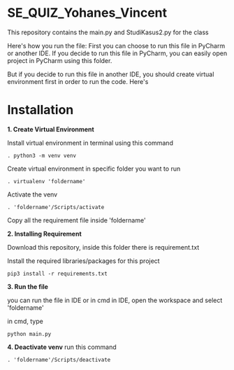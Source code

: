 # SE_QUIZ_Yohanes_Vincent

This repository contains the main.py and StudiKasus2.py for the class

Here's how you run the file:
First you can choose to run this file in PyCharm or another IDE.
If you decide to run this file in PyCharm, you can easily open project in PyCharm using this folder.

But if you decide to run this file in another IDE, you should create virtual environment first in order to run the code.
Here's

# Installation

**1. Create Virtual Environment**


Install virtual environment in terminal using this command
```
. python3 -m venv venv
```
Create virtual environment in specific folder you want to run
```
. virtualenv 'foldername'
```
Activate the venv
```
. 'foldername'/Scripts/activate
```

Copy all the requirement file inside 'foldername'


**2. Installing Requirement**


Download this repository, inside this folder there is requirement.txt

Install the required libraries/packages for this project
```
pip3 install -r requirements.txt
```

**3. Run the file**


you can run the file in IDE or in cmd
in IDE, open the workspace and select 'foldername'

in cmd, type
```
python main.py
```

**4. Deactivate venv**
run this command 
```
. 'foldername'/Scripts/deactivate
```
